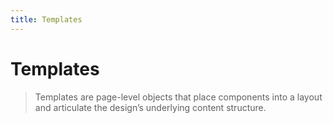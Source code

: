 ```yaml
---
title: Templates
---
```


# Templates

> Templates are page-level objects that place components into a layout and
> articulate the design’s underlying content structure.

